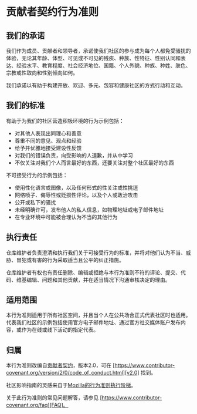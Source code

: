 # 贡献者契约行为准则

## 我们的承诺

我们作为成员、贡献者和领导者，承诺使我们社区的参与成为每个人都免受骚扰的体验，无论其年龄、体型、可见或不可见的残疾、种族、性特征、性别认同和表达、经验水平、教育程度、社会经济地位、国籍、个人外貌、种族、种姓、肤色、宗教或性取向和性别倾向如何。

我们承诺以有助于构建开放、欢迎、多元、包容和健康社区的方式行动和互动。

## 我们的标准

有助于为我们的社区营造积极环境的行为示例包括：

* 对其他人表现出同理心和善意
* 尊重不同的意见、观点和经验
* 给予并优雅地接受建设性反馈
* 对我们的错误负责，向受影响的人道歉，并从中学习
* 不仅关注对我们个人而言最好的东西，还要关注对整个社区最好的东西

不可接受行为的示例包括：

* 使用性化语言或图像，以及任何形式的性关注或性挑逗
* 网络喷子、侮辱性或贬损性评论，以及个人或政治攻击
* 公开或私下的骚扰
* 未经明确许可，发布他人的私人信息，如物理地址或电子邮件地址
* 在专业环境中可能被合理认为不当的其他行为

## 执行责任

仓库维护者负责澄清和执行我们关于可接受行为的标准，并将对他们认为不当、威胁、冒犯或有害的行为采取适当且公平的纠正措施。

仓库维护者有权也有责任删除、编辑或拒绝与本行为准则不符的评论、提交、代码、维基编辑、问题和其他贡献，并在适当情况下沟通审核决定的理由。

## 适用范围

本行为准则适用于所有社区空间，并且当个人在公共场合正式代表社区时也适用。代表我们社区的示例包括使用官方电子邮件地址、通过官方社交媒体账户发布内容，或作为在线或线下活动的指定代表。

## 归属

本行为准则改编自[贡献者契约][homepage]，版本2.0，可在
[https://www.contributor-covenant.org/version/2/0/code_of_conduct.html][v2.0] 找到。

社区影响指南的灵感来自于[Mozilla的行为准则执行阶梯][Mozilla CoC]。

关于此行为准则的常见问题解答，请参见
[https://www.contributor-covenant.org/faq][FAQ]。

[homepage]: https://www.contributor-covenant.org
[v2.0]: https://www.contributor-covenant.org/version/2/0/code_of_conduct.html
[Mozilla CoC]: https://github.com/mozilla/diversity
[FAQ]: https://www.contributor-covenant.org/faq